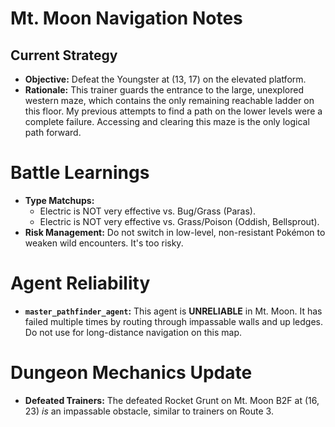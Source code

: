 # Mt. Moon Navigation Notes

## Current Strategy
- **Objective:** Defeat the Youngster at (13, 17) on the elevated platform.
- **Rationale:** This trainer guards the entrance to the large, unexplored western maze, which contains the only remaining reachable ladder on this floor. My previous attempts to find a path on the lower levels were a complete failure. Accessing and clearing this maze is the only logical path forward.

# Battle Learnings

- **Type Matchups:**
  - Electric is NOT very effective vs. Bug/Grass (Paras).
  - Electric is NOT very effective vs. Grass/Poison (Oddish, Bellsprout).
- **Risk Management:** Do not switch in low-level, non-resistant Pokémon to weaken wild encounters. It's too risky.

# Agent Reliability

- **`master_pathfinder_agent`:** This agent is **UNRELIABLE** in Mt. Moon. It has failed multiple times by routing through impassable walls and up ledges. Do not use for long-distance navigation on this map.

# Dungeon Mechanics Update
- **Defeated Trainers:** The defeated Rocket Grunt on Mt. Moon B2F at (16, 23) *is* an impassable obstacle, similar to trainers on Route 3.